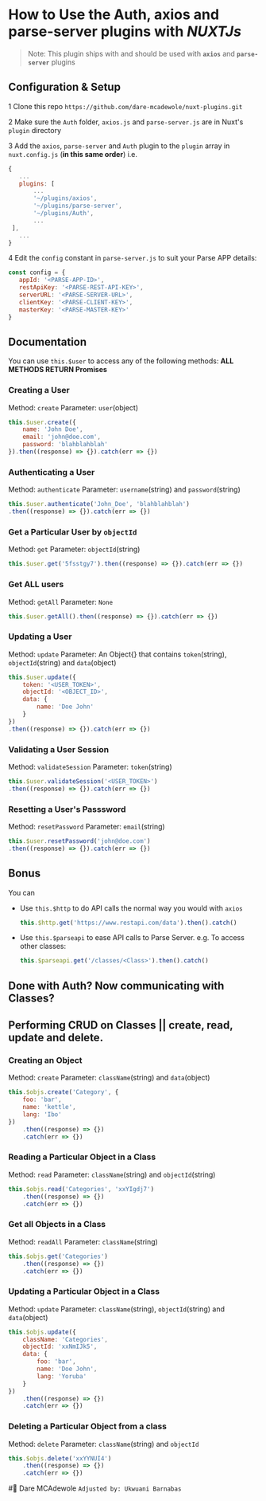 # How to Use the **Auth**, **axios** and **parse-server** plugins with *NUXTJs*

> Note:
This plugin ships with and should be used with **`axios`** and **`parse-server`** plugins

## Configuration & Setup

1 Clone this repo `https://github.com/dare-mcadewole/nuxt-plugins.git`

2 Make sure the `Auth` folder, `axios.js` and `parse-server.js` are in Nuxt's `plugin` directory

3 Add the `axios`, `parse-server` and `Auth` plugin to the `plugin` array in `nuxt.config.js` (**in this same order**) i.e.

 ```js
 {
    ...
    plugins: [
        ...
        '~/plugins/axios',
        '~/plugins/parse-server',
        '~/plugins/Auth',
        ...
  ],
    ...
 }
 ```

 4 Edit the `config` constant in `parse-server.js` to suit your Parse APP details:

 ```javascript
 const config = {
    appId: '<PARSE-APP-ID>',
    restApiKey: '<PARSE-REST-API-KEY>',
    serverURL: '<PARSE-SERVER-URL>',
    clientKey: '<PARSE-CLIENT-KEY>',
    masterKey: '<PARSE-MASTER-KEY>'
}
 ```

## Documentation

 You can use `this.$user` to access any of the following methods:
 **ALL METHODS RETURN Promises**

### Creating a User

Method: `create`
Parameter: `user`(object)

```javascript
this.$user.create({
    name: 'John Doe',
    email: 'john@doe.com',
    password: 'blahblahblah'
}).then((response) => {}).catch(err => {})
```

### Authenticating a User

Method: `authenticate`
Parameter: `username`(string) and `password`(string)

```javascript
this.$user.authenticate('John_Doe', 'blahblahblah')
.then((response) => {}).catch(err => {})
```

### Get a Particular User by `objectId`

Method: `get`
Parameter: `objectId`(string)

```javascript
this.$user.get('5fsstgy7').then((response) => {}).catch(err => {})
```

### Get ALL users

Method: `getAll`
Parameter: `None`

```javascript
this.$user.getAll().then((response) => {}).catch(err => {})
```

### Updating a User

Method: `update`
Parameter: An Object{} that contains `token`(string), `objectId`(string) and `data`(object)

```javascript
this.$user.update({
    token: '<USER_TOKEN>',
    objectId: '<OBJECT_ID>',
    data: {
        name: 'Doe John'
    }
})
.then((response) => {}).catch(err => {})
```

### Validating a User Session

Method: `validateSession`
Parameter: `token`(string)

```javascript
this.$user.validateSession('<USER_TOKEN>')
.then((response) => {}).catch(err => {})
```

### Resetting a User's Passsword

Method: `resetPassword`
Parameter: `email`(string)

```javascript
this.$user.resetPassword('john@doe.com')
.then((response) => {}).catch(err => {})
```

## Bonus

You can

- Use `this.$http` to do API calls the normal way you would with `axios`

    ```javascript
    this.$http.get('https://www.restapi.com/data').then().catch()
    ```
- Use `this.$parseapi` to ease API calls to Parse Server. e.g. To access other classes:

    ```javascript
    this.$parseapi.get('/classes/<Class>').then().catch()
    ```


## Done with Auth? Now communicating with Classes?

## Performing CRUD on Classes || create, read, update and delete.


### Creating an Object

Method: `create`
Parameter: `className`(string) and `data`(object)

```javascript
this.$objs.create('Category', {
    foo: 'bar',
    name: 'kettle',
    lang: 'Ibo'
})
    .then((response) => {})
    .catch(err => {})
```

### Reading a Particular Object in a Class

Method: `read`
Parameter: `className`(string) and `objectId`(string)

```javascript
this.$objs.read('Categories', 'xxYIgdj7')
    .then((response) => {})
    .catch(err => {})
```


### Get all Objects in a Class

Method: `readAll`
Parameter: `className`(string)

```javascript
this.$objs.get('Categories')
    .then((response) => {})
    .catch(err => {})
```


### Updating a Particular Object in a Class

Method: `update`
Parameter: `className`(string), `objectId`(string) and `data`(object)

```javascript
this.$objs.update({
    className: 'Categories',
    objectId: 'xxNmIJk5',
    data: {
        foo: 'bar',
        name: 'Doe John',
        lang: 'Yoruba'
    }
})
    .then((response) => {})
    .catch(err => {})
```

### Deleting a Particular Object from a class

Method: `delete`
Parameter: `className`(string) and `objectId`

```javascript
this.$objs.delete('xxYYNUI4')
    .then((response) => {})
    .catch(err => {})
```

#👏 Dare MCAdewole
`Adjusted by: Ukwuani Barnabas` 
